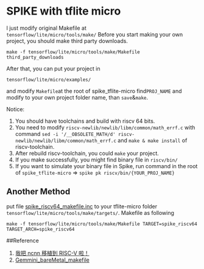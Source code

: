 # SPIKE with tflite micro
I just modify original Makefile at  
`tensorflow/lite/micro/tools/make/`
Before you start making your own project, you should make third party downloads.
```
make -f tensorflow/lite/micro/tools/make/Makefile third_party_downloads
```
After that, you can put your project in
```
tensorflow/lite/micro/examples/
```
and modify `Makefile`at the root of spike_tflite-micro
find`PROJ_NAME` and modify to your own project folder name, than `save`&`make`.

Notice:
1. You should have toolchains and build with riscv 64 bits.
2. You need to modify `riscv-newlib/newlib/libm/common/math_errf.c` with command `sed -i '/__OBSOLETE_MATH/d' riscv-newlib/newlib/libm/common/math_errf.c` and `make & make install` of riscv-toolchain.
3. After rebuild riscv-toolchain, you could `make` your project.
3. If you make successfully, you might find binary file in `riscv/bin/`
4. If you want to simulate your binary file in Spike, run command in the root of `spike_tflite-micro` => `spike pk riscv/bin/{YOUR_PROJ_NAME}`

## Another Method
put file [spike_riscv64_makefile.inc](https://github.com/ahwuyeah/spike_tflite-micro/blob/main/tensorflow/lite/micro/tools/make/targets/spike_riscv64_makefile.inc) to your tflite-micro folder `tensorflow/lite/micro/tools/make/targets/`.
Makefile as following
```
make -f tensorflow/lite/micro/tools/make/Makefile TARGET=spike_riscv64 TARGET_ARCH=spike_riscv64
```

##Reference
1. [我把 ncnn 移植到 RISC-V 啦！](https://zhuanlan.zhihu.com/p/160249065)
2. [Gemmini_bareMetal_makefile](https://github.com/ucb-bar/gemmini-rocc-tests/blob/e326e7c43457ff08669fe88edcaa395d846474d8/bareMetalC/Makefile)
